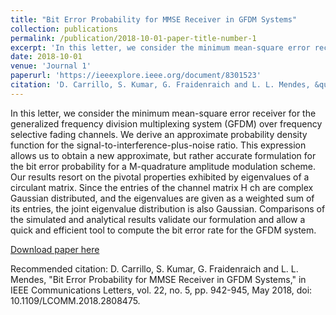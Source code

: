 ```yaml
---
title: "Bit Error Probability for MMSE Receiver in GFDM Systems"
collection: publications
permalink: /publication/2018-10-01-paper-title-number-1
excerpt: 'In this letter, we consider the minimum mean-square error receiver for the generalized frequency division multiplexing system (GFDM) over frequency selective fading channels. We derive an approximate probability density function for the signal-to-interference-plus-noise ratio. This expression allows us to obtain a new approximate, but rather accurate formulation for the bit error probability for a M-quadrature amplitude modulation scheme. Our results resort on the pivotal properties exhibited by eigenvalues of a circulant matrix. Since the entries of the channel matrix H ch are complex Gaussian distributed, and the eigenvalues are given as a weighted sum of its entries, the joint eigenvalue distribution is also Gaussian. Comparisons of the simulated and analytical results validate our formulation and allow a quick and efficient tool to compute the bit error rate for the GFDM system.'
date: 2018-10-01
venue: 'Journal 1'
paperurl: 'https://ieeexplore.ieee.org/document/8301523'
citation: 'D. Carrillo, S. Kumar, G. Fraidenraich and L. L. Mendes, &quot;Bit Error Probability for MMSE Receiver in GFDM Systems,&quot; in IEEE Communications Letters, vol. 22, no. 5, pp. 942-945, May 2018, doi: 10.1109/LCOMM.2018.2808475.'
---
```

In this letter, we consider the minimum mean-square error receiver for the generalized frequency division multiplexing system (GFDM) over frequency selective fading channels. We derive an approximate probability density function for the signal-to-interference-plus-noise ratio. This expression allows us to obtain a new approximate, but rather accurate formulation for the bit error probability for a M-quadrature amplitude modulation scheme. Our results resort on the pivotal properties exhibited by eigenvalues of a circulant matrix. Since the entries of the channel matrix H ch are complex Gaussian distributed, and the eigenvalues are given as a weighted sum of its entries, the joint eigenvalue distribution is also Gaussian. Comparisons of the simulated and analytical results validate our formulation and allow a quick and efficient tool to compute the bit error rate for the GFDM system.

[Download paper here](https://ieeexplore.ieee.org/document/8301523)

Recommended citation: D. Carrillo, S. Kumar, G. Fraidenraich and L. L. Mendes, &quot;Bit Error Probability for MMSE Receiver in GFDM Systems,&quot; in IEEE Communications Letters, vol. 22, no. 5, pp. 942-945, May 2018, doi: 10.1109/LCOMM.2018.2808475.
